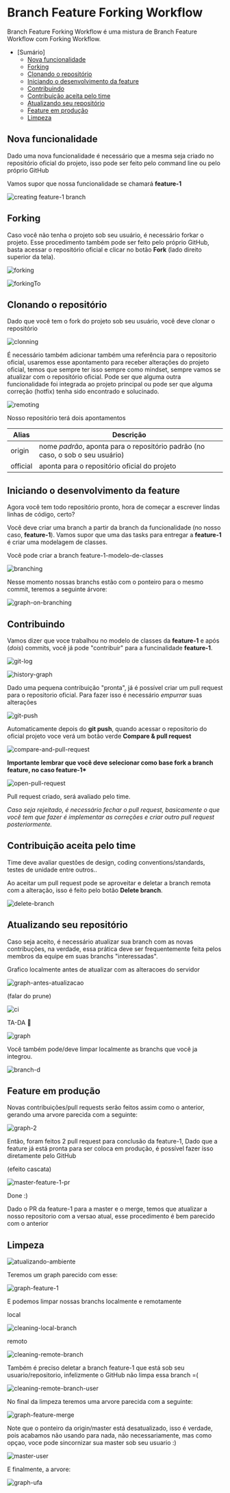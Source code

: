 # Branch Feature Forking Workflow

Branch Feature Forking Workflow é uma mistura de Branch Feature Workflow com Forking Workflow.

* [Sumário]
  * [Nova funcionalidade](#nova-funcionalidade)
  * [Forking](#forking)
  * [Clonando o repositório](#clonando-o-repositório)
  * [Iniciando o desenvolvimento da feature](#iniciando-o-desenvolvimento-da-feature)
  * [Contribuindo](#contribuindo)
  * [Contribuição aceita pelo time](#contribuição-aceita-pelo-time)
  * [Atualizando seu repositório](#atualizando-seu-repositório)
  * [Feature em produção](#feature-em-produção)
  * [Limpeza](#limpeza)
  
## Nova funcionalidade

Dado uma nova funcionalidade é necessário que a mesma seja criado no repositório oficial do projeto, isso pode ser feito pelo command line ou pelo próprio GitHub

Vamos supor que nossa funcionalidade se chamará __feature-1__

![creating feature-1 branch](http://sc-cdn.scaleengine.net/i/a4338424388fdb37687dbf968097939f1.png)

## Forking

Caso você não tenha o projeto sob seu usuário, é necessário forkar o projeto.
Esse procedimento também pode ser feito pelo próprio GitHub, basta acessar o repositório oficial e clicar no botão __Fork__ (lado direito superior da tela).

![forking](http://sc-cdn.scaleengine.net/i/7da9034fb0a31dec0ef0b5c5c5e71dee.png)

![forkingTo](http://sc-cdn.scaleengine.net/i/321e1eb548cbd155f75ca969bf99ecbc.png)

## Clonando o repositório

Dado que você tem o fork do projeto sob seu usuário, você deve clonar o repositório

![clonning](http://sc-cdn.scaleengine.net/i/27a95a396b54a66fbc628e248d90560d.png)

É necessário também adicionar também uma referência para o repositorio oficial, usaremos esse apontamento para receber alterações do projeto oficial, temos que sempre ter isso sempre como mindset, sempre vamos se atualizar com o repositório oficial. Pode ser que alguma outra funcionalidade foi integrada ao projeto principal ou pode ser que alguma correção (hotfix) tenha sido encontrado e solucinado.

![remoting](http://sc-cdn.scaleengine.net/i/91862c232dd14bc9b665376d1d2a4dc9.png)

Nosso repositório terá dois apontamentos

Alias | Descrição
------------ | -------------
origin | nome *padrão*, aponta para o repositório padrão (no caso, o sob o seu usuário)
official | aponta para o repositório oficial do projeto

## Iniciando o desenvolvimento da feature

Agora você tem todo repositório pronto, hora de começar a escrever lindas linhas de código, certo?

Você deve criar uma branch a partir da branch da funcionalidade (no nosso caso, __feature-1__).
Vamos supor que uma das tasks para entregar a __feature-1__ é criar uma modelagem de classes. 

Você pode criar a branch feature-1-modelo-de-classes

![branching](http://sc-cdn.scaleengine.net/i/120af7bb5bf2668404b6bc335c4ad081.png)

Nesse momento nossas branchs estão com o ponteiro para o mesmo commit, teremos a seguinte árvore: 

![graph-on-branching](http://sc-cdn.scaleengine.net/i/8e4fafeac8daff39819c2089dd57c638.png)

## Contribuindo

Vamos dizer que voce trabalhou no modelo de classes da __feature-1__ e após (*dois*) commits, você já pode "contribuir" para a funcinalidade __feature-1__.

![git-log](http://sc-cdn.scaleengine.net/i/066996d969bf27788be46bb6d32aa88b.png)

![history-graph](http://sc-cdn.scaleengine.net/i/67bbdae1343a1a9a9e81317389b587a7.png)

Dado uma pequena contribuição "pronta", já é possível criar um pull request para o repositorio oficial. 
Para fazer isso é necessário *empurrar* suas alterações

![git-push](http://sc-cdn.scaleengine.net/i/588eda2f950d81ebbf3040561a81110d.png)

Automaticamente depois do __git push__, quando acessar o repositorio do oficial projeto voce verá um botão verde __Compare & pull request__

![compare-and-pull-request](http://sc-cdn.scaleengine.net/i/716240153e5b5d75564fc6dd52254434.png)

__Importante lembrar que você deve selecionar como base fork a branch feature, no caso feature-1*__

![open-pull-request](http://sc-cdn.scaleengine.net/i/7bd847c3793d3bb34e9b0ad48126fd79.png)

Pull request criado, será avaliado pelo time.

*Caso seja rejeitado, é necessário fechar o pull request, basicamente o que você tem que fazer é implementar as correções e criar outro pull request posteriormente.*

## Contribuição aceita pelo time

Time deve avaliar questões de design, coding conventions/standards, testes de unidade entre outros..

Ao aceitar um pull request pode se aproveitar e deletar a branch remota com a alteração, isso é feito pelo botão __Delete branch__.

![delete-branch](http://sc-cdn.scaleengine.net/i/ec4e5b2155d715702bb158d1a41b1b3f1.png)

## Atualizando seu repositório

Caso seja aceito, é necessário atualizar sua branch com as novas contribuções, na verdade, essa prática deve ser frequentemente feita pelos membros da equipe em suas branchs "interessadas". 

Grafico localmente antes de atualizar com as alteracoes do servidor

![graph-antes-atualizacao](http://sc-cdn.scaleengine.net/i/53ee710e0608dc430f1c4bad82ab3729.png)

(falar do prune)

![ci](http://sc-cdn.scaleengine.net/i/2d6e97349b042ccd48d2b33f6d529a20.png)

TA-DA :tada:

![graph](http://sc-cdn.scaleengine.net/i/917d3fd475bc4cf2cd582ba80599a86c.png)

Você também pode/deve limpar localmente as branchs que você ja integrou.

![branch-d](http://sc-cdn.scaleengine.net/i/b8089b83d3cd56f439393e685abe81c9.png)

## Feature em produção

Novas contribuições/pull requests serão feitos assim como o anterior, gerando uma arvore parecida com a seguinte:

![graph-2](http://sc-cdn.scaleengine.net/i/9ab852bdd2f3358e733ad41e3b1fad14.png)

Então, foram feitos 2 pull request para conclusão da feature-1, Dado que a feature já está pronta para ser coloca em produção, é possível fazer isso diretamente pelo GitHub

(efeito cascata)

![master-feature-1-pr](http://sc-cdn.scaleengine.net/i/c00a173a81e7bd1174d4a0ce690ffa57.png)

Done :)

Dado o PR da feature-1 para a master e o merge, temos que atualizar a nosso repositorio com a versao atual, esse procedimento é bem parecido com o anterior

## Limpeza

![atualizando-ambiente](http://sc-cdn.scaleengine.net/i/b741f6f212cbfda51f88909a4d985ef0.png)

Teremos um graph parecido com esse: 

![graph-feature-1](http://sc-cdn.scaleengine.net/i/35ee1713c32981fcd7d1ef97d7c0dc80.png)

E podemos limpar nossas branchs localmente e remotamente

local

![cleaning-local-branch](http://sc-cdn.scaleengine.net/i/413c5d8775ca3cfbf9b0de11bb2767ed.png)

remoto

![cleaning-remote-branch](http://sc-cdn.scaleengine.net/i/641375177ccf945b25db2f90159013eb.png)

Também é preciso deletar a branch feature-1 que está sob seu usuario/repositorio, infelizmente o GitHub não limpa essa branch =(

![cleaning-remote-branch-user](http://sc-cdn.scaleengine.net/i/6c3e745ebb15761df05d8d13bb78886c.png)

No final da limpeza teremos uma arvore parecida com a seguinte:

![graph-feature-merge](http://sc-cdn.scaleengine.net/i/9cde591cce1383454cbd45c63a0a2df3.png)

Note que o ponteiro da origin/master está desatualizado, isso é verdade, pois acabamos não usando para nada, não necessariamente, mas como opçao, voce pode sincornizar sua master sob seu usuario :)

![master-user](http://sc-cdn.scaleengine.net/i/a0767d8210c0952400aa4c6dd8431f3a.png)

E finalmente, a arvore:

![graph-ufa](http://sc-cdn.scaleengine.net/i/8062ec97f356cc1692ee3792b3834a5f.png)
